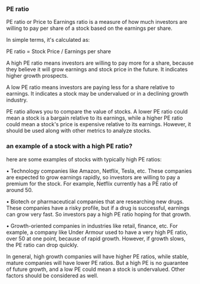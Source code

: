 ### PE ratio

PE ratio or Price to Earnings ratio is a measure of how much investors are willing to pay per share of a stock based on the earnings per share. 

In simple terms, it's calculated as:

PE ratio = Stock Price / Earnings per share

A high PE ratio means investors are willing to pay more for a share, because they believe it will grow earnings and stock price in the future.
It indicates higher growth prospects.

A low PE ratio means investors are paying less for a share relative to earnings. 
It indicates a stock may be undervalued or in a declining growth industry.

PE ratio allows you to compare the value of stocks. 
A lower PE ratio could mean a stock is a bargain relative to its earnings, 
while a higher PE ratio could mean a stock's price is expensive relative to its earnings. 
However, it should be used along with other metrics to analyze stocks.

###  an example of a stock with a high PE ratio?

here are some examples of stocks with typically high PE ratios:

• Technology companies like Amazon, Netflix, Tesla, etc. These companies are expected to grow earnings rapidly, so investors are willing to pay a premium for the stock. For example, Netflix currently has a PE ratio of around 50.

• Biotech or pharmaceutical companies that are researching new drugs. These companies have a risky profile, but if a drug is successful, earnings can grow very fast. So investors pay a high PE ratio hoping for that growth.

• Growth-oriented companies in industries like retail, finance, etc. For example, a company like Under Armour used to have a very high PE ratio, over 50 at one point, because of rapid growth. However, if growth slows, the PE ratio can drop quickly.

In general, high growth companies will have higher PE ratios, while stable, mature companies will have lower PE ratios. But a high PE is no guarantee of future growth, and a low PE could mean a stock is undervalued. Other factors should be considered as well.
